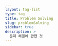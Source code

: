 ```yaml
---
layout: tag-list
type: tag
title: Problem Solving
slug: problemSolving
sidebar: true
description: >
  문제 해결에 관한 것
---
```

